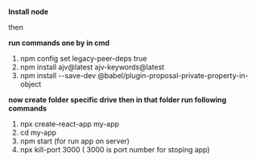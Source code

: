 **Install node**

then 

**run commands one by  in cmd**

1. npm config set legacy-peer-deps true
2. npm install ajv@latest ajv-keywords@latest
3. npm install --save-dev @babel/plugin-proposal-private-property-in-object

**now create folder specific drive then in that folder run following commands**

1. npx create-react-app my-app
2. cd my-app
3. npm start (for run app on server)
4. npx kill-port 3000 ( 3000 is port number for stoping app)
